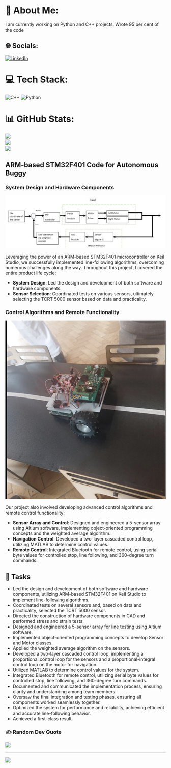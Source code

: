 # 💫 About Me:
I am currently working on Python and C++ projects.
Wrote 95 per cent of the code

## 🌐 Socials:
[![LinkedIn](https://img.shields.io/badge/LinkedIn-%230077B5.svg?logo=linkedin&logoColor=white)](https://www.linkedin.com/in/atiladeoke/)


# 💻 Tech Stack:
![C++](https://img.shields.io/badge/c++-%2300599C.svg?style=for-the-badge&logo=c%2B%2B&logoColor=white)
![Python](https://img.shields.io/badge/python-3670A0?style=for-the-badge&logo=python&logoColor=ffdd54)

# 📊 GitHub Stats:
![](https://github-readme-stats.vercel.app/api?username=atiladeokegab&theme=dark&hide_border=false&include_all_commits=false&count_private=false)<br/>
![](https://github-readme-streak-stats.herokuapp.com/?user=atiladeokegab&theme=dark&hide_border=false)<br/>
![](https://github-readme-stats.vercel.app/api/top-langs/?username=atiladeokegab&theme=dark&hide_border=false&include_all_commits=false&count_private=false&layout=compact)

## ARM-based STM32F401 Code for Autonomous Buggy

### System Design and Hardware Components

![Buggy System Design](Screenshot%202024-10-18%20at%2018.29.11.png)

Leveraging the power of an ARM-based STM32F401 microcontroller on Keil Studio, we successfully implemented line-following algorithms, overcoming numerous challenges along the way. Throughout this project, I covered the entire product life cycle:

- **System Design**: Led the design and development of both software and hardware components.
- **Sensor Selection**: Coordinated tests on various sensors, ultimately selecting the TCRT 5000 sensor based on data and practicality.

### Control Algorithms and Remote Functionality

![Buggy Control System](Screenshot%202024-10-18%20at%2018.29.30.png)

Our project also involved developing advanced control algorithms and remote control functionality:
- **Sensor Array and Control**: Designed and engineered a 5-sensor array using Altium software, implementing object-oriented programming concepts and the weighted average algorithm.
- **Navigation Control**: Developed a two-layer cascaded control loop, utilizing MATLAB to determine control values.
- **Remote Control**: Integrated Bluetooth for remote control, using serial byte values for controlled stop, line following, and 360-degree turn commands.

## 🚀 Tasks
- Led the design and development of both software and hardware components, utilizing ARM-based STM32F401 on Keil Studio to implement line-following algorithms.
- Coordinated tests on several sensors and, based on data and practicality, selected the TCRT 5000 sensor.
- Directed the construction of hardware components in CAD and performed stress and strain tests.
- Designed and engineered a 5-sensor array for line testing using Altium software.
- Implemented object-oriented programming concepts to develop Sensor and Motor classes.
- Applied the weighted average algorithm on the sensors.
- Developed a two-layer cascaded control loop, implementing a proportional control loop for the sensors and a proportional-integral control loop on the motor for navigation.
- Utilized MATLAB to determine control values for the system.
- Integrated Bluetooth for remote control, utilizing serial byte values for controlled stop, line following, and 360-degree turn commands.
- Documented and communicated the implementation process, ensuring clarity and understanding among team members.
- Oversaw the final integration and testing phases, ensuring all components worked seamlessly together.
- Optimized the system for performance and reliability, achieving efficient and accurate line-following behavior.
- Achieved a first-class result.

### ✍️ Random Dev Quote
![](https://quotes-github-readme.vercel.app/api?type=horizontal&theme=radical)

---
[![](https://visitcount.itsvg.in/api?id=atiladeokegab&icon=0&color=0)](https://visitcount.itsvg.in)
